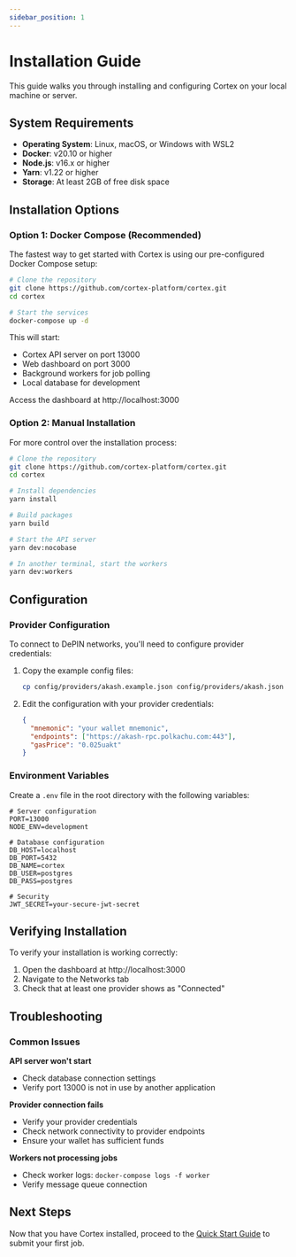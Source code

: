 ```yaml
---
sidebar_position: 1
---
```


# Installation Guide

This guide walks you through installing and configuring Cortex on your local machine or server.

## System Requirements

- **Operating System**: Linux, macOS, or Windows with WSL2
- **Docker**: v20.10 or higher
- **Node.js**: v16.x or higher
- **Yarn**: v1.22 or higher
- **Storage**: At least 2GB of free disk space

## Installation Options

### Option 1: Docker Compose (Recommended)

The fastest way to get started with Cortex is using our pre-configured Docker Compose setup:

```bash
# Clone the repository
git clone https://github.com/cortex-platform/cortex.git
cd cortex

# Start the services
docker-compose up -d
```

This will start:
- Cortex API server on port 13000
- Web dashboard on port 3000
- Background workers for job polling
- Local database for development

Access the dashboard at http://localhost:3000

### Option 2: Manual Installation

For more control over the installation process:

```bash
# Clone the repository
git clone https://github.com/cortex-platform/cortex.git
cd cortex

# Install dependencies
yarn install

# Build packages
yarn build

# Start the API server
yarn dev:nocobase

# In another terminal, start the workers
yarn dev:workers
```

## Configuration

### Provider Configuration

To connect to DePIN networks, you'll need to configure provider credentials:

1. Copy the example config files:
   ```bash
   cp config/providers/akash.example.json config/providers/akash.json
   ```

2. Edit the configuration with your provider credentials:
   ```json
   {
     "mnemonic": "your wallet mnemonic",
     "endpoints": ["https://akash-rpc.polkachu.com:443"],
     "gasPrice": "0.025uakt"
   }
   ```

### Environment Variables

Create a `.env` file in the root directory with the following variables:

```
# Server configuration
PORT=13000
NODE_ENV=development

# Database configuration
DB_HOST=localhost
DB_PORT=5432
DB_NAME=cortex
DB_USER=postgres
DB_PASS=postgres

# Security
JWT_SECRET=your-secure-jwt-secret
```

## Verifying Installation

To verify your installation is working correctly:

1. Open the dashboard at http://localhost:3000
2. Navigate to the Networks tab
3. Check that at least one provider shows as "Connected"

## Troubleshooting

### Common Issues

**API server won't start**
- Check database connection settings
- Verify port 13000 is not in use by another application

**Provider connection fails**
- Verify your provider credentials
- Check network connectivity to provider endpoints
- Ensure your wallet has sufficient funds

**Workers not processing jobs**
- Check worker logs: `docker-compose logs -f worker`
- Verify message queue connection

## Next Steps

Now that you have Cortex installed, proceed to the [Quick Start Guide](./quick-start) to submit your first job.

